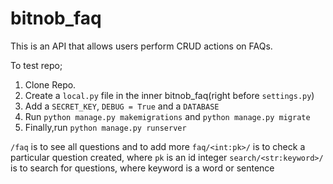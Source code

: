 # bitnob_faq

This is an API that allows users perform CRUD actions on FAQs. 

To test repo;
  1. Clone Repo.
  2. Create a `local.py` file in the inner bitnob_faq(right before `settings.py`)
  3. Add a `SECRET_KEY`, `DEBUG = True` and a `DATABASE`
  4. Run `python manage.py makemigrations` and `python manage.py migrate`
  5. Finally,run `python manage.py runserver`

`/faq` is to see all questions and to add more
`faq/<int:pk>/` is to check a particular question created, where `pk` is an id integer
`search/<str:keyword>/` is to search  for questions, where keyword is a word or sentence
